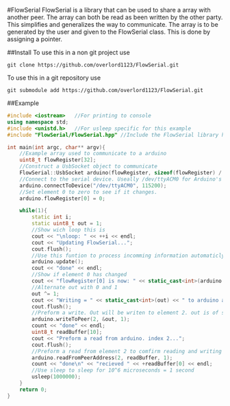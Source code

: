 #FlowSerial
FlowSerial is a library that can be used to share a array with another peer. The array can both be read as been written by the other party. This simplifies and generalizes the way to communicate.
The array is to be generated by the user and given to the FlowSerial class. This is done by assigning a pointer.

##Install
To use this in a non git project use
```
git clone https://github.com/overlord1123/FlowSerial.git
```
To use this in a git repository use
```
git submodule add https://github.com/overlord1123/FlowSerial.git
```
##Example

```c++
#include <iostream>   //For printing to console
using namespace std;
#include <unistd.h>   //For usleep specific for this example
#include "FlowSerial/FlowSerial.hpp" //Include the FlowSerial library here

int main(int argc, char** argv){
	//Example array used to communicate to a arduino
	uint8_t flowRegister[32];
	//Construct a UsbSocket object to communicate
	FlowSerial::UsbSocket arduino(flowRegister, sizeof(flowRegister) / sizeof(flowRegister[0]));
	//Connect to the serial device. Useally /dev/ttyACM0 for Arduino's
	arduino.connectToDevice("/dev/ttyACM0", 115200);
	//Set element 0 to zero to see if it changes.
	arduino.flowRegister[0] = 0;

	while(1){
		static int i;
		static uint8_t out = 1;
		//Show wich loop this is
		cout << "\nloop: " << ++i << endl;
		cout << "Updating FlowSerial...";
		cout.flush();
		//Use this funtion to process incomming information automaticly
		arduino.update();
		cout << "done" << endl;
		//Show if element 0 has changed
		cout << "flowRegister[0] is now: " << static_cast<int>(arduino.flowRegister[0]) << endl;
		//Alternate out with 0 and 1
		out ^= 1;
		cout << "Writing = " << static_cast<int>(out) << " to arduino at index 2..." << endl;
		cout.flush();
		//Preform a write. Out will be writen to element 2. out is of size 1
		arduino.writeToPeer(2, &out, 1);
		count << "done" << endl;
		uint8_t readBuffer[10];
		cout << "Preform a read from arduino. index 2...";
		cout.flush();
		//Preform a read from element 2 to comfirm reading and writing
		arduino.readFromPeerAddress(2, readBuffer, 1);
		count << "done\n" << "recieved " << +readBuffer[0] << endl;
		//Use sleep to sleep for 10^6 microseconds = 1 second
		usleep(1000000);
	}
	return 0;
}

```
